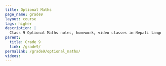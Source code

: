 ```yaml
---
title: Optional Maths
page_name: grade9
layout: course
tags: higher
description: |
  Class 9 Optional Maths notes, homework, video classes in Nepali language.
parent:
  title: Grade 9
  link: /grade9/
permalink: /grade9/optional_maths/
videos:
---
```

